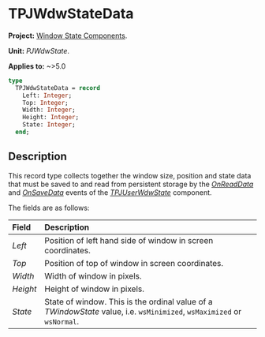 # TPJWdwStateData

**Project:** [Window State Components](../API.md).

**Unit:** _PJWdwState_.

**Applies to:** ~>5.0

```pascal
type
  TPJWdwStateData = record
    Left: Integer;
    Top: Integer;
    Width: Integer;
    Height: Integer;
    State: Integer;
  end;
```

## Description

This record type collects together the window size, position and state data that must be saved to and read from persistent storage by the _[OnReadData](./TPJUserWdwState-OnReadData.md)_ and _[OnSaveData](./TPJUserWdwState-OnSaveData.md)_ events of the _[TPJUserWdwState](./TPJUserWdwState.md)_ component.

The fields are as follows:

| Field | Description |
|:------|:------------|
| _Left_ | Position of left hand side of window in screen coordinates. |
| _Top_ | Position of top of window in screen coordinates. |
| _Width_ | Width of window in pixels. |
| _Height_ | Height of window in pixels. |
| _State_ | State of window. This is the ordinal value of a _TWindowState_ value, i.e. `wsMinimized`, `wsMaximized` or `wsNormal`. |

